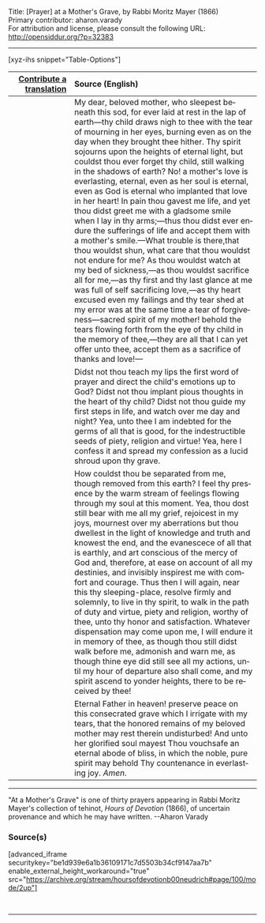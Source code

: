 <html>
<head></head>
<body>
Title: [Prayer] at a Mother's Grave, by Rabbi Moritz Mayer (1866)<br />
Primary contributor: aharon.varady<br />
For attribution and license, please consult the following URL: <a href="http://opensiddur.org/?p=32383">http://opensiddur.org/?p=32383</a>
<p />
<hr />

[xyz-ihs snippet="Table-Options"]<table style="margin-left: auto; margin-right: auto;" class="draggable">
<thead><tr><th id="x" style="text-align: right;"><a href="/translate/" target="_blank" rel="noopener">Contribute a translation</a></th><th style="text-align: left;">Source (English)</th></tr></thead>
<tbody>
<tr><td style="vertical-align:top;" width="25%">
<div class="liturgy" lang="he">

</span></div></td>
 
<td style="vertical-align:top;">
<div class="english" lang="en">
My dear, beloved mother, who sleepest beneath this sod, for ever laid at rest in the lap of earth—thy child draws nigh to thee with the tear of mourning in her eyes, burning even as on the day when they brought thee hither. Thy spirit sojourns upon the heights of eternal light, but couldst thou ever forget thy child, still walking in the shadows of earth? No! a mother's love is everlasting, eternal, even as her soul is eternal, even as God is eternal who implanted that love in her heart! In pain thou gavest me life, and yet thou didst greet me with a gladsome smile when I lay in thy arms;—thus thou didst ever endure the sufferings of life and accept them with a mother's smile.—What trouble is there,that thou wouldst shun, what care that thou wouldst not endure for me? As thou wouldst watch at my bed of sickness,—as thou wouldst sacrifice all for me,—as thy first and thy last glance at me was full of self sacrificing love,—as thy heart excused even my failings and thy tear shed at my error was at the same time a tear of forgiveness—sacred spirit of my mother! behold the tears flowing forth from the eye of thy child in the memory of thee,—they are all that I can yet offer unto thee, accept them as a sacrifice of thanks and love!—
</div></td></tr>


<tr><td style="vertical-align:top;">
<div class="liturgy" lang="he">

</span></div></td>
 
<td style="vertical-align:top;">
<div class="english" lang="en">
Didst not thou teach my lips the first word of prayer and direct the child's emotions up to God? Didst not thou implant pious thoughts in the heart of thy child? Didst not thou guide my first steps in life, and watch over me day and night? Yea, unto thee I am indebted for the germs of all that is good, for the indestructible seeds of piety, religion and virtue! Yea, here I confess it and spread my confession as a lucid shroud upon thy grave. 
</div></td></tr>


<tr><td style="vertical-align:top;">
<div class="liturgy" lang="he">

</span></div></td>
 
<td style="vertical-align:top;">
<div class="english" lang="en">
How couldst thou be separated from me, though removed from this earth? I feel thy presence by the warm stream of feelings flowing through my soul at this moment. Yea, thou dost still bear with me all my grief, rejoicest in my joys, mournest over my aberrations but thou dwellest in the light of knowledge and truth and knowest the end, and the evanescece of all that is earthly, and art conscious of the mercy of God and, therefore, at ease on account of all my destinies, and invisibly inspirest me with comfort and courage. Thus then I will again, near this thy sleeping-place, resolve firmly and solemnly, to live in thy spirit, to walk in the path of duty and virtue, piety and religion, worthy of thee, unto thy honor and satisfaction. Whatever dispensation may come upon me, I will endure it in memory of thee, as though thou still didst walk before me, admonish and warn me, as though thine eye did still see all my actions, until my hour of departure also shall come, and my spirit ascend to yonder heights, there to be received by thee! 
</div></td></tr>


<tr><td style="vertical-align:top;">
<div class="liturgy" lang="he">

</span></div></td>
 
<td style="vertical-align:top;">
<div class="english" lang="en">
Eternal Father in heaven! preserve peace on this consecrated grave which I irrigate with my tears, that the honored remains of my beloved mother may rest therein undisturbed! And unto her glorified soul mayest Thou vouchsafe an eternal abode of bliss, in which the noble, pure spirit may behold Thy countenance in everlasting joy. <em>Amen</em>. 
</div></td></tr>
</tbody></table>

<hr />

"At a Mother's Grave" is one of thirty prayers appearing in Rabbi Moritz Mayer's collection of tehinot, <em>Hours of Devotion</em> (1866), of uncertain provenance and which he may have written. --Aharon Varady

<h3>Source(s)</h3>

[advanced_iframe securitykey="be1d939e6a1b36109171c7d5503b34cf9147aa7b" enable_external_height_workaround="true" src="https://archive.org/stream/hoursofdevotionb00neudrich#page/100/mode/2up"]

&nbsp;

<hr />

&nbsp;
</body>
</html>